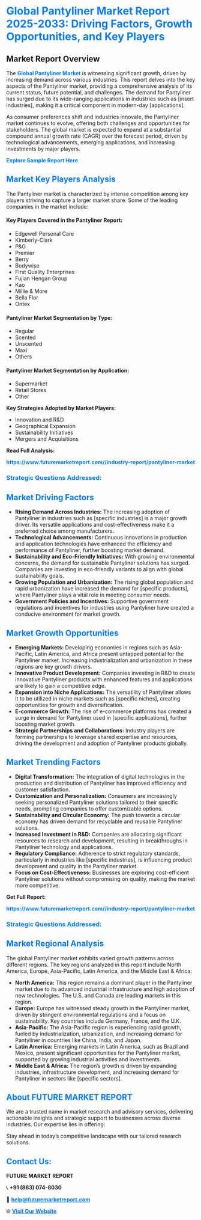 <h1 style="color: #007BFF;">Global Pantyliner Market Report 2025-2033: Driving Factors, Growth Opportunities, and Key Players</h1>

<section id="overview">
<h2>Market Report Overview</h2>
<p>The <a href="https://www.futuremarketreport.com//industry-report/pantyliner-market" style="color: #007BFF; text-decoration: none;"><strong>Global Pantyliner Market</strong></a> is witnessing significant growth, driven by increasing demand across various industries. This report delves into the key aspects of the Pantyliner market, providing a comprehensive analysis of its current status, future potential, and challenges. The demand for Pantyliner has surged due to its wide-ranging applications in industries such as [insert industries], making it a critical component in modern-day [applications].</p>
<p>As consumer preferences shift and industries innovate, the Pantyliner market continues to evolve, offering both challenges and opportunities for stakeholders. The global market is expected to expand at a substantial compound annual growth rate (CAGR) over the forecast period, driven by technological advancements, emerging applications, and increasing investments by major players.</p>
</section>

<section id="overview">
<p><a href="https://www.futuremarketreport.com//request-sample/reportId=50869" style="color: #007BFF; text-decoration: none;"><strong>Explore Sample Report Here</strong></a></p>
</section>

<section id="key-players">
<h2 style="color: #007BFF;">Market Key Players Analysis</h2>
<p>The Pantyliner market is characterized by intense competition among key players striving to capture a larger market share. Some of the leading companies in the market include:</p>
<h4>Key Players Covered in the Pantyliner Report:</h4>
<ul><li>Edgewell Personal Care</li><li>Kimberly-Clark</li><li>P&amp;G</li><li>Premier</li><li>Berry</li><li>Bodywise</li><li>First Quality Enterprises</li><li>Fujian Hengan Group</li><li>Kao</li><li>Millie &amp; More</li><li>Bella Flor</li><li>Ontex</li></ul>
<h4>Pantyliner Market Segmentation by Type:</h4>
<ul><li>Regular</li><li>Scented</li><li>Unscented</li><li>Maxi</li><li>Others</li></ul>

<h4>Pantyliner Market Segmentation by Application:</h4>
<ul><li>Supermarket</li><li>Retail Stores</li><li>Other</li></ul>
<p><strong>Key Strategies Adopted by Market Players:</strong></p>
<ul>
<li>Innovation and R&D</li>
<li>Geographical Expansion</li>
<li>Sustainability Initiatives</li>
<li>Mergers and Acquisitions</li>
</ul>
</section>

<section>
<p><strong>Read Full Analysis: </strong></p><a href="https://www.futuremarketreport.com//industry-report/pantyliner-market" style="color: #007BFF; text-decoration: none;"><strong>https://www.futuremarketreport.com//industry-report/pantyliner-market</strong></a>
<h3 style="color: #007BFF;">Strategic Questions Addressed:</h3>
</section>

<section id="driving-factors">
<h2 style="color: #007BFF;">Market Driving Factors</h2>
<ul>
<li><strong>Rising Demand Across Industries:</strong> The increasing adoption of Pantyliner in industries such as [specific industries] is a major growth driver. Its versatile applications and cost-effectiveness make it a preferred choice among manufacturers.</li>
<li><strong>Technological Advancements:</strong> Continuous innovations in production and application technologies have enhanced the efficiency and performance of Pantyliner, further boosting market demand.</li>
<li><strong>Sustainability and Eco-Friendly Initiatives:</strong> With growing environmental concerns, the demand for sustainable Pantyliner solutions has surged. Companies are investing in eco-friendly variants to align with global sustainability goals.</li>
<li><strong>Growing Population and Urbanization:</strong> The rising global population and rapid urbanization have increased the demand for [specific products], where Pantyliner plays a vital role in meeting consumer needs.</li>
<li><strong>Government Policies and Incentives:</strong> Supportive government regulations and incentives for industries using Pantyliner have created a conducive environment for market growth.</li>
</ul>
</section>

<section id="growth-opportunities">
<h2 style="color: #007BFF;">Market Growth Opportunities</h2>
<ul>
<li><strong>Emerging Markets:</strong> Developing economies in regions such as Asia-Pacific, Latin America, and Africa present untapped potential for the Pantyliner market. Increasing industrialization and urbanization in these regions are key growth drivers.</li>
<li><strong>Innovative Product Development:</strong> Companies investing in R&D to create innovative Pantyliner products with enhanced features and applications are likely to gain a competitive edge.</li>
<li><strong>Expansion into Niche Applications:</strong> The versatility of Pantyliner allows it to be utilized in niche markets such as [specific niches], creating opportunities for growth and diversification.</li>
<li><strong>E-commerce Growth:</strong> The rise of e-commerce platforms has created a surge in demand for Pantyliner used in [specific applications], further boosting market growth.</li>
<li><strong>Strategic Partnerships and Collaborations:</strong> Industry players are forming partnerships to leverage shared expertise and resources, driving the development and adoption of Pantyliner products globally.</li>
</ul>
</section>

<section id="trending-factors">
<h2 style="color: #007BFF;">Market Trending Factors</h2>
<ul>
<li><strong>Digital Transformation:</strong> The integration of digital technologies in the production and distribution of Pantyliner has improved efficiency and customer satisfaction.</li>
<li><strong>Customization and Personalization:</strong> Consumers are increasingly seeking personalized Pantyliner solutions tailored to their specific needs, prompting companies to offer customizable options.</li>
<li><strong>Sustainability and Circular Economy:</strong> The push towards a circular economy has driven demand for recyclable and reusable Pantyliner solutions.</li>
<li><strong>Increased Investment in R&D:</strong> Companies are allocating significant resources to research and development, resulting in breakthroughs in Pantyliner technology and applications.</li>
<li><strong>Regulatory Compliance:</strong> Adherence to strict regulatory standards, particularly in industries like [specific industries], is influencing product development and quality in the Pantyliner market.</li>
<li><strong>Focus on Cost-Effectiveness:</strong> Businesses are exploring cost-efficient Pantyliner solutions without compromising on quality, making the market more competitive.</li>
</ul>
</section>

<section>
<p><strong>Get Full Report: </strong></p><a href="https://www.futuremarketreport.com//industry-report/pantyliner-market" style="color: #007BFF; text-decoration: none;"><strong>https://www.futuremarketreport.com//industry-report/pantyliner-market</strong></a>
<h3 style="color: #007BFF;">Strategic Questions Addressed:</h3>
</section>


<section id="regional-analysis">
<h2 style="color: #007BFF;">Market Regional Analysis</h2>
<p>The global Pantyliner market exhibits varied growth patterns across different regions. The key regions analyzed in this report include North America, Europe, Asia-Pacific, Latin America, and the Middle East & Africa:</p>
<ul>
<li><strong>North America:</strong> This region remains a dominant player in the Pantyliner market due to its advanced industrial infrastructure and high adoption of new technologies. The U.S. and Canada are leading markets in this region.</li>
<li><strong>Europe:</strong> Europe has witnessed steady growth in the Pantyliner market, driven by stringent environmental regulations and a focus on sustainability. Key countries include Germany, France, and the U.K.</li>
<li><strong>Asia-Pacific:</strong> The Asia-Pacific region is experiencing rapid growth, fueled by industrialization, urbanization, and increasing demand for Pantyliner in countries like China, India, and Japan.</li>
<li><strong>Latin America:</strong> Emerging markets in Latin America, such as Brazil and Mexico, present significant opportunities for the Pantyliner market, supported by growing industrial activities and investments.</li>
<li><strong>Middle East & Africa:</strong> The region’s growth is driven by expanding industries, infrastructure development, and increasing demand for Pantyliner in sectors like [specific sectors].</li>
</ul>
</section>

<footer>
<h2 style="color: #007BFF;">About FUTURE MARKET REPORT</h2>
<p>We are a trusted name in market research and advisory services, delivering actionable insights and strategic support to businesses across diverse industries. Our expertise lies in offering:</p>

<p>Stay ahead in today’s competitive landscape with our tailored research solutions.</p>

<h2 style="color: #007BFF;">Contact Us:</h2>
<p><strong>FUTURE MARKET REPORT</strong></p>
<p>📞 <strong>+91 (883) 074-8030</strong></p>
<p>📧 <strong><a href="mailto:help@futuremarketreport.com" style="color: #007BFF;">help@futuremarketreport.com</a></strong></p>
<p>🌐 <strong><a href="https://www.futuremarketreport.com/" style="color: #007BFF;">Visit Our Website</a></strong></p>
</footer>